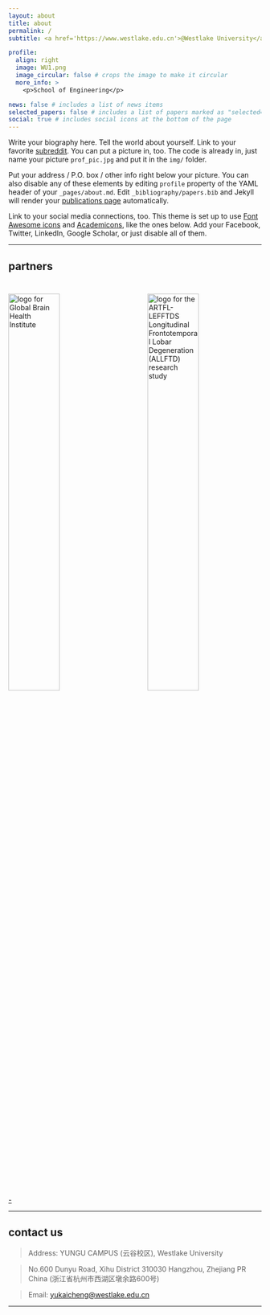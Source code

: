 ```yaml
---
layout: about
title: about
permalink: /
subtitle: <a href='https://www.westlake.edu.cn'>@Westlake University</a>

profile:
  align: right
  image: WU1.png
  image_circular: false # crops the image to make it circular
  more_info: >
    <p>School of Engineering</p>

news: false # includes a list of news items
selected_papers: false # includes a list of papers marked as "selected={true}"
social: true # includes social icons at the bottom of the page
---
```


Write your biography here. Tell the world about yourself. Link to your favorite [subreddit](http://reddit.com). You can put a picture in, too. The code is already in, just name your picture `prof_pic.jpg` and put it in the `img/` folder.

Put your address / P.O. box / other info right below your picture. You can also disable any of these elements by editing `profile` property of the YAML header of your `_pages/about.md`. Edit `_bibliography/papers.bib` and Jekyll will render your [publications page](/al-folio/publications/) automatically.

Link to your social media connections, too. This theme is set up to use [Font Awesome icons](https://fontawesome.com/) and [Academicons](https://jpswalsh.github.io/academicons/), like the ones below. Add your Facebook, Twitter, LinkedIn, Google Scholar, or just disable all of them.

---

## partners

<div class="clearfix" style="width: 100%; padding-bottom: 25px"></div>

<div class="clearfix" style="width: 100%; clear: both;">
    <a href="https://www.gbhi.org" target="_blank"><img style="width: 45%; float: left; padding-bottom: 25px;" valign="center" src="{{site.url}}{{ site.baseurl }}/assets/img/WU.png" alt="logo for Global Brain Health Institute"></a>
    <a href="https://www.allftd.org" target="_blank"><img style="width: 45%; float: right; padding-bottom: 25px;" valign="center" src="{{site.url}}{{ site.baseurl }}/assets/img/WU.png" alt="logo for the ARTFL-LEFFTDS Longitudinal Frontotemporal Lobar Degeneration (ALLFTD) research study"></a>
</div>
<div style="width: 100%; clear: both; margin-bottom: 15px">
</div>

<a rel="me" href="https://neuromatch.social/@winstonchiong"> - </a>

---

## contact us

>Address: YUNGU CAMPUS (云谷校区), Westlake University

>No.600 Dunyu Road, Xihu District 310030 Hangzhou, Zhejiang PR China (浙江省杭州市西湖区墩余路600号)

>Email: yukaicheng@westlake.edu.cn

---
